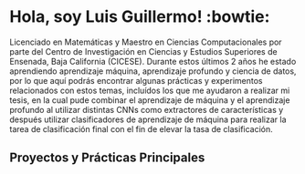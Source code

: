 # Hola, soy Luis Guillermo! :bowtie:

Licenciado en Matemáticas y Maestro en Ciencias Computacionales por parte del Centro de Investigación en Ciencias y Estudios Superiores de Ensenada, Baja California (CICESE). Durante estos últimos 2 años he estado aprendiendo aprendizaje máquina, aprendizaje profundo y ciencia de datos, por lo que aquí podrás encontrar algunas prácticas y experimentos relacionados con estos temas, incluídos los que me ayudaron a realizar mi tesis, en la cual pude combinar el aprendizaje de máquina y el aprendizaje profundo al utilizar distintas CNNs como extractores de características y después utilizar clasificadores de aprendizaje de máquina para realizar la tarea de clasificación final con el fin de elevar la tasa de clasificación.

## Proyectos y Prácticas Principales
